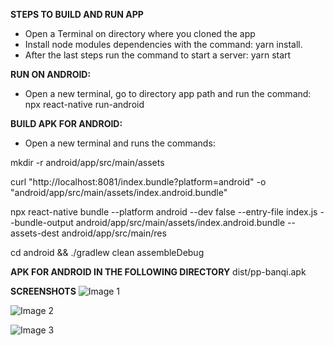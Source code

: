 **STEPS TO BUILD AND RUN APP**

- Open a Terminal on directory where you cloned the app
- Install node modules dependencies with the command: yarn install.
- After the last steps run the command to start a server: yarn start


**RUN ON ANDROID:**
- Open a new terminal, go to directory app path and run the command: npx react-native run-android

**BUILD APK FOR ANDROID:**
- Open a new terminal and runs the commands:

mkdir -r android/app/src/main/assets

curl "http://localhost:8081/index.bundle?platform=android" -o "android/app/src/main/assets/index.android.bundle"

npx react-native bundle --platform android --dev false --entry-file index.js --bundle-output android/app/src/main/assets/index.android.bundle --assets-dest android/app/src/main/res

cd android && ./gradlew clean assembleDebug

**APK FOR ANDROID IN THE FOLLOWING DIRECTORY**
dist/pp-banqi.apk

**SCREENSHOTS**
![Image 1](https://www.linkpicture.com/q/Screenshot_20210204-001059_banqi.jpg)

![Image 2](https://www.linkpicture.com/q/Screenshot_20210204-001106_banqi.jpg)

![Image 3](https://www.linkpicture.com/q/Screenshot_20210204-001113_banqi.jpg)